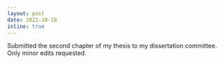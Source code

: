 ```yaml
---
layout: post
date: 2022-10-18
inline: true
---
```


Submitted the second chapter of my thesis to my dissertation committee.  Only minor edits requested.
